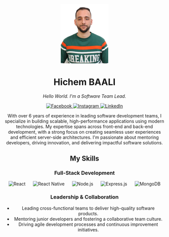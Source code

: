 <div align="center">
  <img src="https://github.com/hichemBAALI/hichemBAALI/blob/main/hichem_github.jpg" width="150" alt="Hichem BAALI"/>

  <h1>Hichem BAALI</h1>

  <p><em>Hello World. I'm a Software Team Lead.</em></p>

  <p>
    <a href="https://www.facebook.com/hichem.bili/" target="_blank">
      <img src="https://cdn.iconscout.com/icon/free/png-512/facebook-logo-2019-1597680-1350125.png" width="35" alt="Facebook"/>
    </a>
    <a href="https://www.instagram.com/hichembili/" target="_blank">
      <img src="https://www.pngkey.com/png/full/283-2831746_insta-icon-instagram.png" width="35" alt="Instagram"/>
    </a>
    <a href="https://www.linkedin.com/in/hichem-baali-16790b11a/" target="_blank">
      <img src="https://cdn4.iconfinder.com/data/icons/social-messaging-ui-color-shapes-2-free/128/social-linkedin-circle-512.png" width="35" alt="LinkedIn"/>
    </a>
  </p>
  
  <p>With over 6 years of experience in leading software development teams, I specialize in building scalable, high-performance applications using modern technologies. My expertise spans across front-end and back-end development, with a strong focus on creating seamless user experiences and efficient server-side architectures. I'm passionate about mentoring developers, driving innovation, and delivering impactful software solutions.</p>

  <h2>My Skills</h2>

  <h3>Full-Stack Development</h3>
  <p>
    <img src="https://cdn4.iconfinder.com/data/icons/logos-3/600/React.js_logo-512.png" width="60" alt="React" style="margin: 0 10px;"/>
    <img src="https://cdn.iconscout.com/icon/free/png-256/react-native-555397.png" width="60" alt="React Native" style="margin: 0 10px;"/>
    <img src="https://cdn.iconscout.com/icon/free/png-256/node-js-1174925.png" width="60" alt="Node.js" style="margin: 0 10px;"/>
    <img src="https://cdn.iconscout.com/icon/free/png-256/express-7-1175086.png" width="60" alt="Express.js" style="margin: 0 10px;"/>
    <img src="https://cdn.iconscout.com/icon/free/png-256/mongodb-3629020-3030245.png" width="60" alt="MongoDB" style="margin: 0 10px;"/>
  </p>
  
  <h3>Leadership & Collaboration</h3>
  <ul>
    <li>Leading cross-functional teams to deliver high-quality software products.</li>
    <li>Mentoring junior developers and fostering a collaborative team culture.</li>
    <li>Driving agile development processes and continuous improvement initiatives.</li>
  </ul>
</div>
